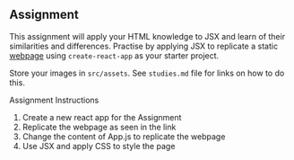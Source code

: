 ## Assignment

This assignment will apply your HTML knowledge to JSX and learn of their similarities and differences. Practise by applying JSX to replicate a static [webpage](https://nicepage.com/website-templates/preview/machinery-parks-for-industrial-48832) using `create-react-app` as your starter project.  

Store your images in `src/assets`. See `studies.md` file for links on how to do this.

Assignment Instructions
1. Create a new react app for the Assignment
2. Replicate the webpage as seen in the link
3. Change the content of App.js to replicate the webpage
4. Use JSX and apply CSS to style the page
